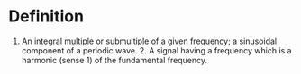 # Definition

1.  An integral multiple or submultiple of a given frequency; a
    sinusoidal component of a periodic wave. 2. A signal having a
    frequency which is a harmonic (sense 1) of the fundamental
    frequency.
